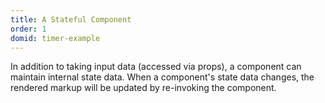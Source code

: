 ```yaml
---
title: A Stateful Component
order: 1
domid: timer-example
---
```


In addition to taking input data (accessed via props), a component can maintain internal state data. When a component's state data changes, the rendered markup will be updated by re-invoking the component.
